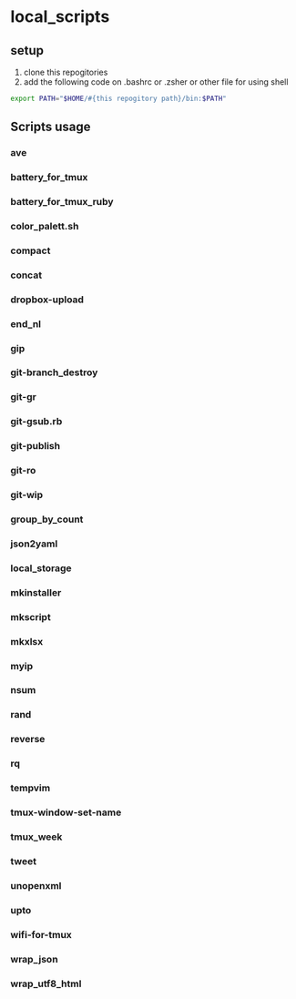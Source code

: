 # local_scripts


setup
---

1. clone this repogitories
1. add the following code on .bashrc or .zsher or other file for using shell

```sh
export PATH="$HOME/#{this repogitory path}/bin:$PATH"
```

## Scripts usage

### ave

### battery_for_tmux

### battery_for_tmux_ruby

### color_palett.sh

### compact

### concat

### dropbox-upload

### end_nl

### gip

### git-branch_destroy

### git-gr

### git-gsub.rb

### git-publish

### git-ro

### git-wip

### group_by_count

### json2yaml

### local_storage

### mkinstaller

### mkscript

### mkxlsx

### myip

### nsum

### rand

### reverse

### rq

### tempvim

### tmux-window-set-name

### tmux_week

### tweet

### unopenxml

### upto

### wifi-for-tmux

### wrap_json

### wrap_utf8_html

